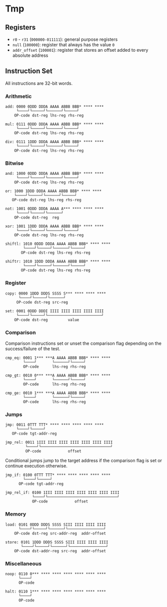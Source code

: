# Tmp

## Registers

- `r0` - `r31` (`000000-011111`): general purpose registers
- `null` (`100000`): register that always has the value `0`
- `addr_offset` (`100001`): register that stores an offset added to every absolute address

## Instruction Set

All instructions are 32-bit words.

### Arithmetic

```text
add: 0000 0DDD DDDA AAAA ABBB BBB* **** ****
     └────┘└─────┘└──────┘└─────┘
    OP-code dst-reg lhs-reg rhs-reg
```

```text
mul: 0111 0DDD DDDA AAAA ABBB BBB* **** ****
     └────┘└─────┘└──────┘└─────┘
    OP-code dst-reg lhs-reg rhs-reg
```

```text
div: 0111 1DDD DDDA AAAA ABBB BBB* **** ****
     └────┘└─────┘└──────┘└─────┘
    OP-code dst-reg lhs-reg rhs-reg
```

### Bitwise

```text
and: 1000 0DDD DDDA AAAA ABBB BBB* **** ****
     └────┘└─────┘└──────┘└─────┘
    OP-code dst-reg lhs-reg rhs-reg
```

```text
or: 1000 1DDD DDDA AAAA ABBB BBB* **** ****
    └────┘└─────┘└──────┘└─────┘
   OP-code dst-reg lhs-reg rhs-reg
```

```text
not: 1001 0DDD DDDA AAAA A*** **** **** ****
     └────┘└─────┘└──────┘
    OP-code dst-reg  reg
```

```text
xor: 1001 1DDD DDDA AAAA ABBB BBB* **** ****
     └────┘└─────┘└──────┘└─────┘
    OP-code dst-reg lhs-reg rhs-reg
```

```text
shiftl: 1010 0DDD DDDA AAAA ABBB BBB* **** ****
        └────┘└─────┘└──────┘└─────┘
       OP-code dst-reg lhs-reg rhs-reg
```

```text
shiftr: 1010 1DDD DDDA AAAA ABBB BBB* **** ****
        └────┘└─────┘└──────┘└─────┘
       OP-code dst-reg lhs-reg rhs-reg
```

### Register

```text
copy: 0000 1DDD DDDS SSSS S*** **** **** ****
      └────┘└─────┘└──────┘
     OP-code dst-reg src-reg
```

```text
set: 0001 0DDD DDDI IIII IIII IIII IIII IIII
     └────┘└─────┘└────────────────────────┘
    OP-code dst-reg         value
```

### Comparison

Comparison instructions set or unset the comparison flag depending on the success/failure of the test.

```text
cmp_eq: 0001 1*** ***A AAAA ABBB BBB* **** ****
        └────┘       └──────┘└─────┘
        OP-code      lhs-reg rhs-reg
```

```text
cmp_gt: 0010 0*** ***A AAAA ABBB BBB* **** ****
        └────┘       └──────┘└─────┘
        OP-code      lhs-reg rhs-reg
```

```text
cmp_ge: 0010 1*** ***A AAAA ABBB BBB* **** ****
        └────┘       └──────┘└─────┘
        OP-code      lhs-reg rhs-reg
```

### Jumps

```text
jmp: 0011 0TTT TTT* **** **** **** **** ****
     └────┘└─────┘
   OP-code tgt-addr-reg
```

```text
jmp_rel: 0011 1III IIII IIII IIII IIII IIII IIII
         └────┘└───────────────────────────────┘
         OP-code            offset
```

Conditional jumps jump to the target address if the comparison flag is set or continue execution otherwise.

```text
jmp_if: 0100 0TTT TTT* **** **** **** **** ****
        └────┘└─────┘
      OP-code tgt-addr-reg
```

```text
jmp_rel_if: 0100 1III IIII IIII IIII IIII IIII IIII
            └────┘└───────────────────────────────┘
            OP-code            offset
```

### Memory

```text
load: 0101 0DDD DDDS SSSS SIII IIII IIII IIII
      └────┘└─────┘└──────┘└────────────────┘
    OP-code dst-reg src-addr-reg  addr-offset
```

```text
store: 0101 1DDD DDDS SSSS SIII IIII IIII IIII
       └────┘└─────┘└──────┘└────────────────┘
    OP-code dst-addr-reg src-reg  addr-offset
```

### Miscellaneous

```text
noop: 0110 0*** **** **** **** **** **** ****
      └────┘
      OP-code
```

```text
halt: 0110 1*** **** **** **** **** **** ****
      └────┘
      OP-code
```
